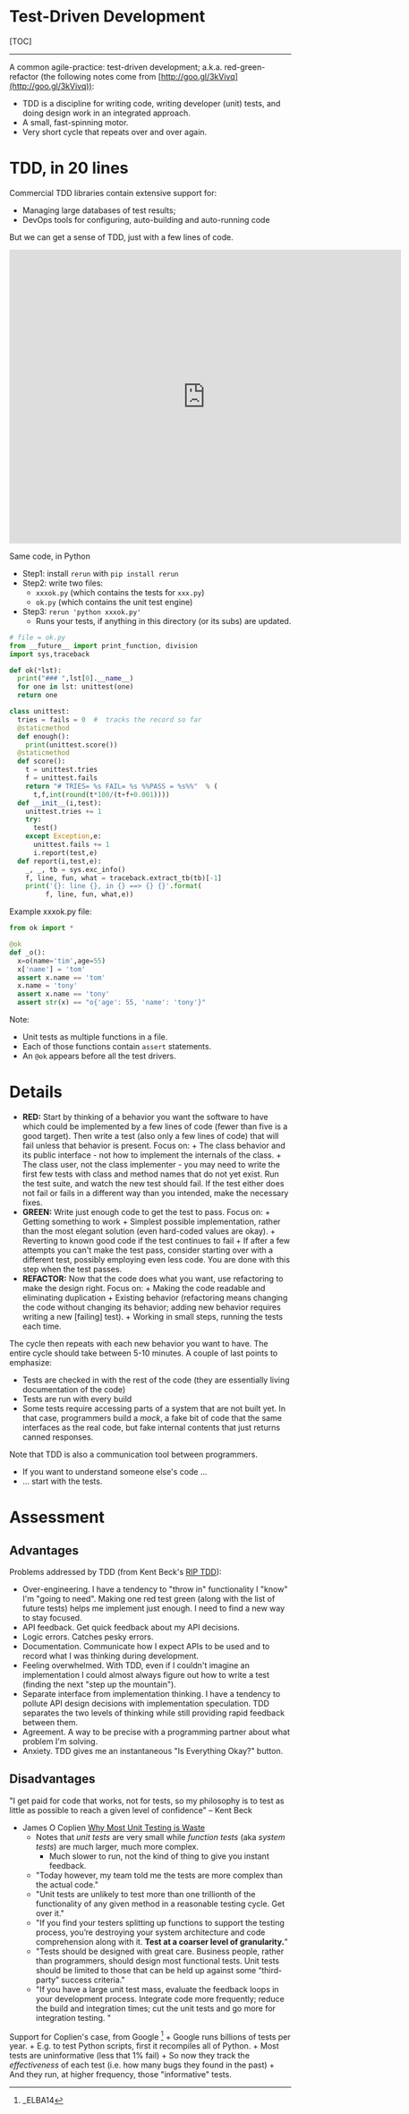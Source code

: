 # Test-Driven Development

[TOC]

____

A common agile-practice: test-driven development; a.k.a. red-green-refactor (the following notes come from [http://goo.gl/3kVivq](http://goo.gl/3kVivq)):

+ TDD is a discipline for writing code, writing
  developer (unit) tests, and doing design work in
  an integrated approach. 
+ A small, fast-spinning motor.
+ Very short cycle that repeats over and over again.

# TDD, in 20 lines

Commercial TDD libraries contain extensive support for:

+ Managing large databases of test results;
+ DevOps tools for configuring, auto-building and auto-running code

But we can get a sense of TDD, just with a few lines of code.

<iframe width="700"  height=525 src="https://www.youtube.com/embed/nIonZ6-4nuU" frameborder="0" allowfullscreen></iframe>

Same code, in Python

+ Step1: install `rerun` with `pip install rerun`
+ Step2: write two files:
    + `xxxok.py` (which contains the tests for `xxx.py`)
    + `ok.py` (which contains the unit test engine)
+ Step3: `rerun 'python xxxok.py'`
    + Runs your tests, if anything in this directory (or its subs) are updated.

```python
# file = ok.py
from __future__ import print_function, division
import sys,traceback

def ok(*lst):
  print("### ",lst[0].__name__)
  for one in lst: unittest(one)
  return one

class unittest:
  tries = fails = 0  #  tracks the record so far
  @staticmethod
  def enough():
    print(unittest.score())
  @staticmethod
  def score():
    t = unittest.tries
    f = unittest.fails
    return "# TRIES= %s FAIL= %s %%PASS = %s%%"  % (
      t,f,int(round(t*100/(t+f+0.001))))
  def __init__(i,test):
    unittest.tries += 1
    try:
      test()
    except Exception,e:
      unittest.fails += 1
      i.report(test,e)
  def report(i,test,e):
    _, _, tb = sys.exc_info()
    f, line, fun, what = traceback.extract_tb(tb)[-1]
    print('{}: line {}, in {} ==> {} {}'.format(
         f, line, fun, what,e))
```

Example xxxok.py file:

```python
from ok import *

@ok
def _o():
  x=o(name='tim',age=55)
  x['name'] = 'tom'
  assert x.name == 'tom'
  x.name = 'tony'
  assert x.name == 'tony'
  assert str(x) == "o{'age': 55, 'name': 'tony'}"
```

Note:

- Unit tests as multiple functions in a file.
- Each of those functions contain `assert` statements.
- An `@ok` appears before all the test drivers.


# Details

+ **RED:** Start by thinking of a behavior you want
      the software to have which could be
      implemented by a few lines of code (fewer than
      five is a good target). Then write a test
      (also only a few lines of code) that will fail
      unless that behavior is present. Focus on:
      + The class behavior and its public
        interface - not how to implement the
            internals of the class.
      + The class user, not the class implementer - you may need to write the first few tests with class and method names that do not yet exist. Run the test suite, and watch the new test should fail. If the test either does not fail or fails in a different way than you intended, make the necessary fixes.
+ **GREEN:** Write just enough code to get the test to
pass. Focus on:
      + Getting something to work
      + Simplest possible implementation, rather than the most elegant solution (even hard-coded values are okay).
      + Reverting to known good code if the test continues to fail
      + If after a few attempts you can't make the test pass, consider starting over with a different test, possibly employing even less code. You are done with this step when the test passes.
+ **REFACTOR:** Now that the code does what you want, use refactoring to make the design right. Focus on:
      + Making the code readable and eliminating duplication
      + Existing behavior (refactoring means changing the code without changing its behavior; adding new behavior requires writing a new [failing] test).
      + Working in small steps, running the tests each time.
 
The cycle then repeats with each new behavior you want to have. The entire cycle should take between 5-10 minutes.  A couple of last points to emphasize:

+ Tests are checked in with the rest of the code (they are essentially living documentation of the code)
+ Tests are run with every build
+ Some tests require accessing parts of a system
  that are not built yet. In that case, programmers
  build a _mock_, a fake bit of code that the same
  interfaces as the real code, but fake internal
  contents that just returns canned responses.

Note that TDD is also a communication tool between programmers.

+ If you want to understand someone else's code ...
+ ... start with the tests.


# Assessment

## Advantages

Problems addressed by TDD (from Kent
Beck's [RIP TDD](https://www.facebook.com/notes/kent-beck/rip-tdd/750840194948847/)):

+ Over-engineering. I have a tendency to "throw in" functionality I "know" I'm "going to need". Making one red test green (along with the list of future tests) helps me implement just enough. I need to find a new way to stay focused.
+ API feedback. Get quick feedback about my API decisions.
+ Logic errors. Catches pesky errors.
+ Documentation. Communicate how I expect APIs to be used and to record what I was thinking during development.
+ Feeling overwhelmed. With TDD, even if I couldn't imagine an implementation I could almost always figure out how to write a test (finding the next "step up the mountain").
+ Separate interface from implementation thinking. I have a tendency to pollute API design decisions with implementation speculation. TDD separates the two levels of thinking while still providing rapid feedback between them.
+ Agreement. A way to be precise with a programming partner about what problem I'm solving.
+ Anxiety. TDD gives me an instantaneous "Is Everything Okay?" button.

## Disadvantages

"I get paid for code that works, not for tests, so
my philosophy is to test as little as possible to
reach a given level of confidence" – Kent Beck

+ James O Coplien [Why Most Unit Testing is Waste](http://www.rbcs-us.com/documents/Why-Most-Unit-Testing-is-Waste.pdf)
    + Notes that _unit tests_ are very small while _function tests_ (aka _system tests_)
      are much larger, much more complex.
	     + Much slower to run, not the kind of thing to give you instant feedback.
    + "Today however, my team told me the tests are
      more complex than the actual code."
	+ "Unit tests are unlikely to test more than one
      trillionth of the functionality of any given method in a
	  reasonable testing cycle. Get over it."
    + "If you find your testers splitting up
      functions to support the testing process,
      you’re destroying your system architecture and
      code comprehension along with it. **Test at a coarser level of granularity.**"
	+ "Tests should be designed with great care. Business
      people, rather than programmers, should design most
	  functional tests. Unit tests should be limited to those that
	  can be held up against some “third-party” success criteria."
	+ "If you have a large unit test mass, evaluate the feedback
      loops in your development process. Integrate code more
      frequently; reduce the build and integration times; cut the
      unit tests and go more for integration testing. "

Support for Coplien's case, from Google [^elba14]
     + Google runs billions of tests per year.
          + E.g. to test Python scripts, first it recompiles all of Python.
	 + Most tests are uninformative (less that 1% fail)
	      + So now they track the _effectiveness_ of each test (i.e. how many bugs they found
	      in the past)
		  + And they run, at higher frequency, those "informative" tests.

[^elba14]: _ELBA14
